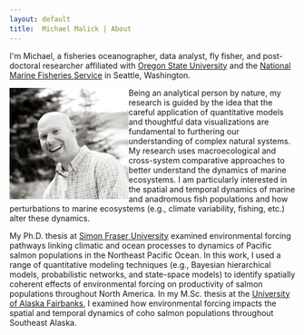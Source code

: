 ```yaml
---
layout: default
title:  Michael Malick | About
---
```



I'm Michael, a fisheries oceanographer, data analyst, fly fisher, and
post-doctoral researcher affiliated with [Oregon State University][OSU] and the
[National Marine Fisheries Service][NMFS] in Seattle, Washington.

<img src="images/michael_malick_nice.jpg" alt="Michael Malick" width="210" align="left"/>

Being an analytical person by nature, my research is guided by the idea that the
careful application of quantitative models and thoughtful data visualizations
are fundamental to furthering our understanding of complex natural systems. My
research uses macroecological and cross-system comparative approaches to better
understand the dynamics of marine ecosystems. I am particularly interested in
the spatial and temporal dynamics of marine and anadromous fish populations and
how perturbations to marine ecosystems (e.g., climate variability, fishing,
etc.) alter these dynamics.

My Ph.D. thesis at [Simon Fraser University][SFU] examined environmental forcing
pathways linking climatic and ocean processes to dynamics of Pacific salmon
populations in the Northeast Pacific Ocean. In this work, I used a range of
quantitative modeling techniques (e.g., Bayesian hierarchical models,
probabilistic networks, and state-space models) to identify spatially coherent
effects of environmental forcing on productivity of salmon populations
throughout North America. In my M.Sc. thesis at
the [University of Alaska Fairbanks][UAF], I examined how environmental forcing
impacts the spatial and temporal dynamics of coho salmon populations throughout
Southeast Alaska.

[NMFS]: http://www.nmfs.noaa.gov/
[OSU]: http://hmsc.oregonstate.edu/
[SFU]: http://www.sfu.ca/
[UAF]: http://www.sfos.uaf.edu/

